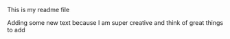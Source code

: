 This is my readme file

Adding some new text because I am super creative and think of great things to add
